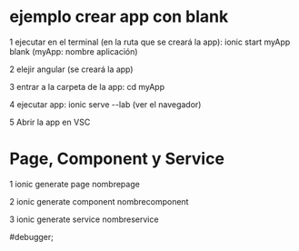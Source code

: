 # ejemplo crear app con blank

1 ejecutar en el terminal (en la ruta que se creará la app): 
        ionic start myApp blank (myApp: nombre aplicación)
        
2 elejir angular (se creará la app)

3 entrar a la carpeta de la app: cd myApp

4 ejecutar app: ionic serve --lab (ver el navegador)

5 Abrir la app en VSC

# Page, Component y Service

1 ionic generate page nombrepage

2 ionic generate component nombrecomponent

3 ionic generate service nombreservice

#debugger;
